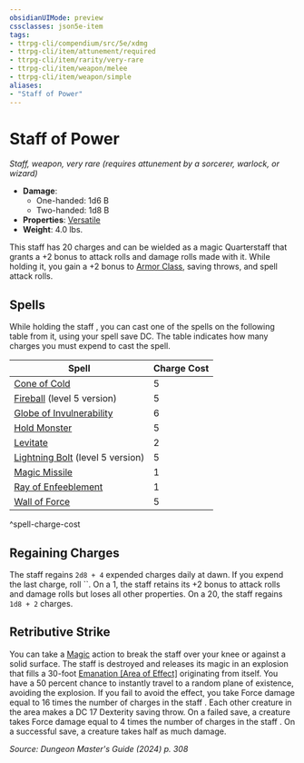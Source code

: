 ```yaml
---
obsidianUIMode: preview
cssclasses: json5e-item
tags:
- ttrpg-cli/compendium/src/5e/xdmg
- ttrpg-cli/item/attunement/required
- ttrpg-cli/item/rarity/very-rare
- ttrpg-cli/item/weapon/melee
- ttrpg-cli/item/weapon/simple
aliases: 
- "Staff of Power"
---
```

# Staff of Power
*Staff, weapon, very rare (requires attunement by a sorcerer, warlock, or wizard)*  


- **Damage**:
  - One-handed: 1d6 B
  - Two-handed: 1d8 B
- **Properties**: [Versatile](3-Mechanics/CLI/rules/item-properties.md#Versatile)
- **Weight**: 4.0 lbs.

This staff has 20 charges and can be wielded as a magic Quarterstaff that grants a +2 bonus to attack rolls and damage rolls made with it. While holding it, you gain a +2 bonus to [Armor Class](3-Mechanics/CLI/rules/variant-rules/armor-class-xphb.md), saving throws, and spell attack rolls.

## Spells

While holding the staff , you can cast one of the spells on the following table from it, using your spell save DC. The table indicates how many charges you must expend to cast the spell.

| Spell | Charge Cost |
|-------|-------------|
| [Cone of Cold](3-Mechanics/CLI/spells/cone-of-cold-xphb.md) | 5 |
| [Fireball](3-Mechanics/CLI/spells/fireball-xphb.md) (level 5 version) | 5 |
| [Globe of Invulnerability](3-Mechanics/CLI/spells/globe-of-invulnerability-xphb.md) | 6 |
| [Hold Monster](3-Mechanics/CLI/spells/hold-monster-xphb.md) | 5 |
| [Levitate](3-Mechanics/CLI/spells/levitate-xphb.md) | 2 |
| [Lightning Bolt](3-Mechanics/CLI/spells/lightning-bolt-xphb.md) (level 5 version) | 5 |
| [Magic Missile](3-Mechanics/CLI/spells/magic-missile-xphb.md) | 1 |
| [Ray of Enfeeblement](3-Mechanics/CLI/spells/ray-of-enfeeblement-xphb.md) | 1 |
| [Wall of Force](3-Mechanics/CLI/spells/wall-of-force-xphb.md) | 5 |
^spell-charge-cost

## Regaining Charges

The staff regains `2d8 + 4` expended charges daily at dawn. If you expend the last charge, roll ``. On a 1, the staff retains its +2 bonus to attack rolls and damage rolls but loses all other properties. On a 20, the staff regains `1d8 + 2` charges.

## Retributive Strike

You can take a [Magic](3-Mechanics/CLI/rules/actions.md#Magic) action to break the staff over your knee or against a solid surface. The staff is destroyed and releases its magic in an explosion that fills a 30-foot [Emanation [Area of Effect]](3-Mechanics/CLI/rules/variant-rules/emanation-area-of-effect-xphb.md) originating from itself. You have a 50 percent chance to instantly travel to a random plane of existence, avoiding the explosion. If you fail to avoid the effect, you take Force damage equal to 16 times the number of charges in the staff . Each other creature in the area makes a DC 17 Dexterity saving throw. On a failed save, a creature takes Force damage equal to 4 times the number of charges in the staff . On a successful save, a creature takes half as much damage.

*Source: Dungeon Master's Guide (2024) p. 308*